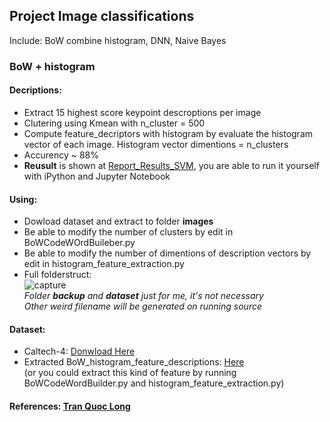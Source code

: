## Project Image classifications
Include: BoW combine histogram, DNN, Naive Bayes
### BoW + histogram
#### Decriptions:
- Extract 15 highest score keypoint descroptions per image <br />
- Clutering using Kmean with n_cluster = 500<br />
- Compute feature_decriptors with histogram by evaluate the histogram vector of each image. Histogram vector dimentions = n_clusters<br />
- Accurency ~ 88%<br />
- <b>Reusult</b> is shown at <a href="https://github.com/tranquoclongt1/doan_Advanced_cv/blob/master/BoW/Report_Results_SVM.ipynb">Report_Results_SVM</a>, you are able to run it yourself with iPython and Jupyter Notebook 
#### Using:
- Dowload dataset and extract to folder <b>images</b>
- Be able to modify the number of clusters by edit in BoWCodeWOrdBuileber.py
- Be able to modify the number of dimentions of description vectors by edit in histogram_feature_extraction.py
- Full folderstruct:<br />
![capture](https://user-images.githubusercontent.com/16191939/35181224-513c3ac4-fdf0-11e7-8b1c-7e1e0b7bb346.PNG) <br />
<i>Folder <b>backup</b> and <b>dataset</b> just for me, it's not necessary</i><br />
<i>Other weird filename will be generated on running source</i><br />
#### Dataset:
- Caltech-4:  <a href="https://www.dropbox.com/sh/f2v3omkeozzoooe/AAAsmpZFEg6Za18bQyE_rDuJa?dl=0">Donwload Here</a><br />
- Extracted BoW_histogram_feature_descriptions: <a href="https://www.dropbox.com/sh/67xvwp18te69wlf/AACF8kzu2aG2kX9C3RcEiyTfa?dl=0">Here</a><br />
(or you could extract this kind of feature by running BoWCodeWordBuilder.py and histogram_feature_extraction.py)<br />
#### References: <a href="https://www.facebook.com/tranquoclong.t1">Tran Quoc Long</a><br />
